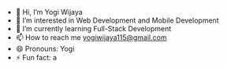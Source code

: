 - 👋 Hi, I’m Yogi Wijaya
- 👀 I’m interested in Web Development and Mobile Development
- 🌱 I’m currently learning Full-Stack Development
- 📫 How to reach me yogiwijaya115@gmail.com
- 😄 Pronouns: Yogi
- ⚡ Fun fact: a

<!---
yogiwijaya777/yogiwijaya777 is a ✨ special ✨ repository because its `README.md` (this file) appears on your GitHub profile.
You can click the Preview link to take a look at your changes.
--->
